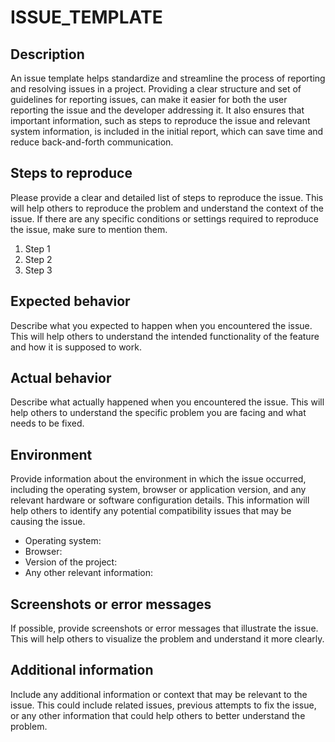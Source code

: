 # ISSUE_TEMPLATE

## **Description**

An issue template helps standardize and streamline the process of reporting and resolving issues in a project. Providing a clear structure and set of guidelines for reporting issues, can make it easier for both the user reporting the issue and the developer addressing it. It also ensures that important information, such as steps to reproduce the issue and relevant system information, is included in the initial report, which can save time and reduce back-and-forth communication.

## **Steps to reproduce**

Please provide a clear and detailed list of steps to reproduce the issue. This will help others to reproduce the problem and understand the context of the issue. If there are any specific conditions or settings required to reproduce the issue, make sure to mention them.

1. Step 1
2. Step 2
3. Step 3

## **Expected behavior**

Describe what you expected to happen when you encountered the issue. This will help others to understand the intended functionality of the feature and how it is supposed to work.

## **Actual behavior**

Describe what actually happened when you encountered the issue. This will help others to understand the specific problem you are facing and what needs to be fixed.

## **Environment**

Provide information about the environment in which the issue occurred, including the operating system, browser or application version, and any relevant hardware or software configuration details. This information will help others to identify any potential compatibility issues that may be causing the issue.

- Operating system:
- Browser:
- Version of the project:
- Any other relevant information:

## **Screenshots or error messages**

If possible, provide screenshots or error messages that illustrate the issue. This will help others to visualize the problem and understand it more clearly.

## **Additional information**

Include any additional information or context that may be relevant to the issue. This could include related issues, previous attempts to fix the issue, or any other information that could help others to better understand the problem.